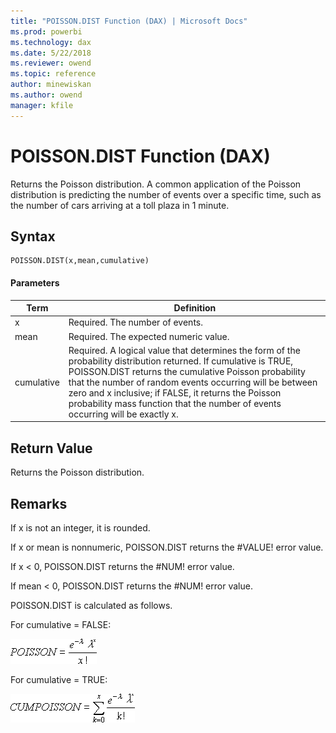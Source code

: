 ```yaml
---
title: "POISSON.DIST Function (DAX) | Microsoft Docs"
ms.prod: powerbi 
ms.technology: dax
ms.date: 5/22/2018
ms.reviewer: owend
ms.topic: reference
author: minewiskan
ms.author: owend
manager: kfile
---
```

# POISSON.DIST Function (DAX)
Returns the Poisson distribution. A common application of the Poisson distribution is predicting the number of events over a specific time, such as the number of cars arriving at a toll plaza in 1 minute.  
  
## Syntax  
  
```dax
POISSON.DIST(x,mean,cumulative)  
```
  
#### Parameters  
  
|Term|Definition|  
|--------|--------------|  
|x|Required. The number of events.|  
|mean|Required. The expected numeric value.|  
|cumulative|Required. A logical value that determines the form of the probability distribution returned. If cumulative is TRUE, POISSON.DIST returns the cumulative Poisson probability that the number of random events occurring will be between zero and x inclusive; if FALSE, it returns the Poisson probability mass function that the number of events occurring will be exactly x.|  
  
## Return Value  
Returns the Poisson distribution.  
  
## Remarks  
If x is not an integer, it is rounded.  
  
If x or mean is nonnumeric, POISSON.DIST returns the #VALUE! error value.  
  
If x &lt; 0, POISSON.DIST returns the #NUM! error value.  
  
If mean &lt; 0, POISSON.DIST returns the #NUM! error value.  
  
POISSON.DIST is calculated as follows.  
  
For cumulative = FALSE:  
  
![Formula](media/dax-poisson-formula1.png)  
  
For cumulative = TRUE:  
  
![Formula](media/dax-poisson-formula2.png)  
  
